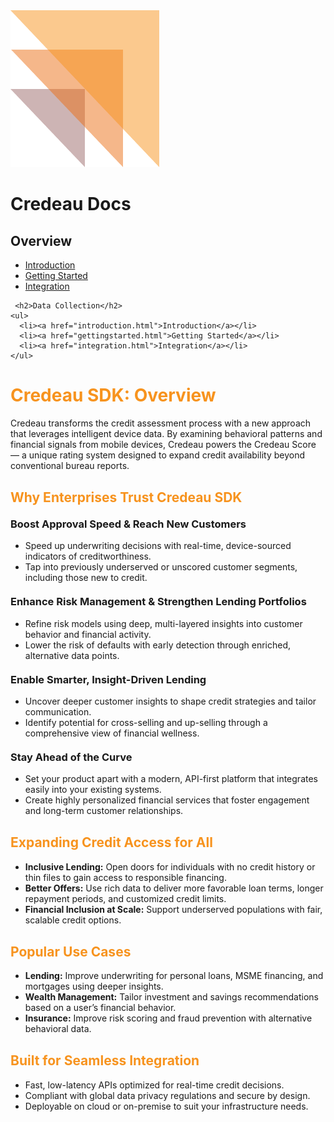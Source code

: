 <link rel="stylesheet" href="assets/css/style.css" />

<div class="header">
  <img src="assets/images/credeaulogo.png" alt="Credeau Logo" class="logo" />
  <h1 class="title">Credeau Docs</h1>
</div>

<div class="layout">
  <div class="sidebar">
    <h2>Overview</h2>
    <ul>
      <li><a href="introduction.html">Introduction</a></li>
      <li><a href="gettingstarted.html">Getting Started</a></li>
      <li><a href="integration.html">Integration</a></li>
    </ul>

     <h2>Data Collection</h2>
    <ul>
      <li><a href="introduction.html">Introduction</a></li>
      <li><a href="gettingstarted.html">Getting Started</a></li>
      <li><a href="integration.html">Integration</a></li>
    </ul>

  </div>

  <div class="content">
  <h1 style="color: #f7931e;">Credeau SDK: Overview</h1>
  <p>
    Credeau transforms the credit assessment process with a new approach that leverages intelligent device data. By examining behavioral patterns and financial signals from mobile devices, Credeau powers the Credeau Score — a unique rating system designed to expand credit availability beyond conventional bureau reports.
  </p>

  <h2 style="margin-top: 30px; color: #f7931e;">Why Enterprises Trust Credeau SDK</h2>

  <h3 style="margin-top: 20px;">Boost Approval Speed & Reach New Customers</h3>
  <ul>
    <li>Speed up underwriting decisions with real-time, device-sourced indicators of creditworthiness.</li>
    <li>Tap into previously underserved or unscored customer segments, including those new to credit.</li>
  </ul>

  <h3 style="margin-top: 20px;">Enhance Risk Management & Strengthen Lending Portfolios</h3>
  <ul>
    <li>Refine risk models using deep, multi-layered insights into customer behavior and financial activity.</li>
    <li>Lower the risk of defaults with early detection through enriched, alternative data points.</li>
  </ul>

  <h3 style="margin-top: 20px;">Enable Smarter, Insight-Driven Lending</h3>
  <ul>
    <li>Uncover deeper customer insights to shape credit strategies and tailor communication.</li>
    <li>Identify potential for cross-selling and up-selling through a comprehensive view of financial wellness.</li>
  </ul>

  <h3 style="margin-top: 20px;">Stay Ahead of the Curve</h3>
  <ul>
    <li>Set your product apart with a modern, API-first platform that integrates easily into your existing systems.</li>
    <li>Create highly personalized financial services that foster engagement and long-term customer relationships.</li>
  </ul>

  <h2 style="margin-top: 30px; color: #f7931e;">Expanding Credit Access for All</h2>
  <ul>
    <li><strong>Inclusive Lending:</strong> Open doors for individuals with no credit history or thin files to gain access to responsible financing.</li>
    <li><strong>Better Offers:</strong> Use rich data to deliver more favorable loan terms, longer repayment periods, and customized credit limits.</li>
    <li><strong>Financial Inclusion at Scale:</strong> Support underserved populations with fair, scalable credit options.</li>
  </ul>

  <h2 style="margin-top: 30px; color: #f7931e;">Popular Use Cases</h2>
  <ul>
    <li><strong>Lending:</strong> Improve underwriting for personal loans, MSME financing, and mortgages using deeper insights.</li>
    <li><strong>Wealth Management:</strong> Tailor investment and savings recommendations based on a user’s financial behavior.</li>
    <li><strong>Insurance:</strong> Improve risk scoring and fraud prevention with alternative behavioral data.</li>
  </ul>

  <h2 style="margin-top: 30px; color: #f7931e;">Built for Seamless Integration</h2>
  <ul>
    <li>Fast, low-latency APIs optimized for real-time credit decisions.</li>
    <li>Compliant with global data privacy regulations and secure by design.</li>
    <li>Deployable on cloud or on-premise to suit your infrastructure needs.</li>
  </ul>
</div>

</div>
